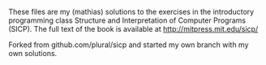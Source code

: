 These files are my (mathias) solutions to the exercises in the introductory programming
class Structure and Interpretation of Computer Programs (SICP).  The full text
of the book is available at http://mitpress.mit.edu/sicp/

Forked from github.com/plural/sicp and started my own branch with my own solutions.